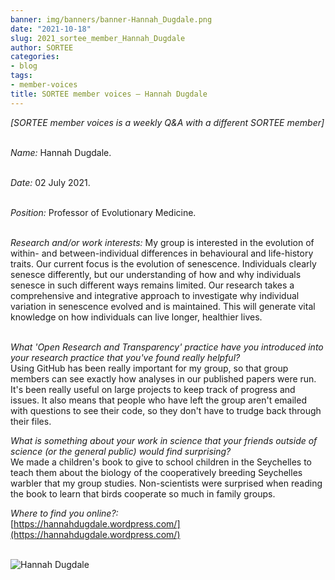 ```yaml
---
banner: img/banners/banner-Hannah_Dugdale.png
date: "2021-10-18"
slug: 2021_sortee_member_Hannah_Dugdale
author: SORTEE
categories:
- blog
tags:
- member-voices
title: SORTEE member voices – Hannah Dugdale 
---
```



*[SORTEE member voices is a weekly Q&A with a different SORTEE member]*   
&nbsp;
&nbsp;

   _Name:_ Hannah Dugdale.   
&nbsp;

   _Date:_ 02 July 2021.   
&nbsp;

   _Position:_ Professor of Evolutionary Medicine.   
&nbsp;

   _Research and/or work interests:_ My group is interested in the evolution of within- and between-individual differences in behavioural and life-history traits. Our current focus is the evolution of senescence.  Individuals clearly senesce differently, but our understanding of how and why individuals senesce in such different ways remains limited. Our research takes a comprehensive and integrative approach to investigate why individual variation in senescence evolved and is maintained. This will generate vital knowledge on how individuals can live longer, healthier lives.   
&nbsp;

_What 'Open Research and Transparency' practice have you introduced into your research practice that you've found really helpful?_   
Using GitHub has been really important for my group, so that group members can see exactly how analyses in our published papers were run. It's been really useful on large projects to keep track of progress and issues. It also means that people who have left the group aren't emailed with questions to see their code, so they don't have to trudge back through their files. 
&nbsp;

_What is something about your work in science that your friends outside of science (or the general public) would find surprising?_   
We made a children's book to give to school children in the Seychelles to teach them about the biology of the cooperatively breeding Seychelles warbler that my group studies. Non-scientists were surprised when reading the book to learn that birds cooperate so much in family groups. 
&nbsp;
&nbsp;

_Where to find you online?:_   
[https://hannahdugdale.wordpress.com/](https://hannahdugdale.wordpress.com/)   
&nbsp;
&nbsp;


![Hannah Dugdale](/img/Hannah_Dugdale.png)    
&nbsp;